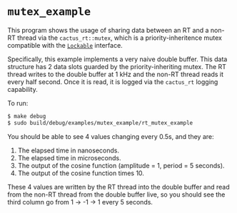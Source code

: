 `mutex_example`
===============

This program shows the usage of sharing data between an RT and a non-RT thread
via the `cactus_rt::mutex`, which is a priority-inheritence mutex compatible
with the [`Lockable`](https://en.cppreference.com/w/cpp/named_req/Lockable)
interface.

Specifically, this example implements a very naive double buffer. This data
structure has 2 data slots guarded by the priority-inheriting mutex. The RT
thread writes to the double buffer at 1 kHz and the non-RT thread reads it every
half second. Once it is read, it is logged via the `cactus_rt` logging
capability.

To run:

```bash
$ make debug
$ sudo build/debug/examples/mutex_example/rt_mutex_example
```

You should be able to see 4 values changing every 0.5s, and they are:

1. The elapsed time in nanoseconds.
2. The elapsed time in microseconds.
3. The output of the cosine function (amplitude = 1, period = 5 seconds).
4. The output of the cosine function times 10.

These 4 values are written by the RT thread into the double buffer and read from
the non-RT thread from the double buffer live, so you should see the third
column go from 1 -> -1 -> 1 every 5 seconds.
